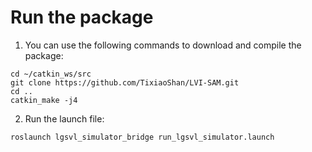 # Run the package
1. You can use the following commands to download and compile the package:

```
cd ~/catkin_ws/src
git clone https://github.com/TixiaoShan/LVI-SAM.git
cd ..
catkin_make -j4
```
2. Run the launch file:
  ```
  roslaunch lgsvl_simulator_bridge run_lgsvl_simulator.launch
  ```